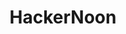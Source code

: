 ---
title: HackerNoon
description: How hackers start their afternoon. HackerNoon is a free platform with 25k+ contributing writers. 100M+ humans have visited HackerNoon to learn about technology.
url: https://hackernoon.com/
image:
    # url: '/assets/images/cafe.png'
    # alt: 'Cafe'
tags: ['blog', 'news']
pubDate: 2023-11-13
draft: false
---